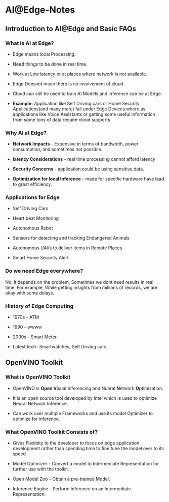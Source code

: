 # AI@Edge-Notes

## Introduction to AI@Edge and Basic FAQs

### What is AI at Edge?

* Edge means local Processing.

* Need things to be done in real time. 

* Work at Low latency or at places where network is not available.

* Edge Doesnot mean there is no involvement of cloud.

* Cloud can still be used to train AI Models and inference can be at Edge.

* **Example:** Application like Self Driving cars or Home Security Applications(and many more) fall under Edge Devices where as applications like Voice Assistants or getting some useful information from some tons of data require cloud supports

### Why AI at Edge?

* **Network Impacts** - Expensive in terms of bandwidth, power consumption, and sometimes not possible.

* **latency Considerations** - real time processing cannot afford latency

* **Security Concerns** - application could be using sensitive data.

* **Optimization for local Inference** - made for specific hardware have lead to great efficiency.

### Applications for Edge

* Self Driving Cars

* Heart beat Monitoring

* Autonomous Robot

* Sensors for detecting and tracking Endangered Animals

* Autonomous UAVs to deliver items in Remote Places

* Smart Home Security Alert.

### Do we need Edge everywhere?

No, it depends on the problem, Sometimes we dont need results in real time. For example, While getting insights from millions of records, we are okay with some delays. 

### History of Edge Computing

* 1970s - ATM

* 1990 - wwww

* 2000s - Smart Meter

* Latest tech- Smartwatches, Self Driving cars

## OpenVINO Toolkit

### What is OpenVINO Toolkit

* OpenVINO is **Open V**isual **I**nferencing and Nueral **N**etwork **O**ptimization. 

* It is an open source tool developed by Intel which is used to optimize Neural Network Inference.

* Can work over multiple Frameworks and use its model Optimizer to optimize for inference.

### What OpenVINO Toolkit Consists of?

* Gives Flexibity to the developer to focus on edge application development rather than spending time to fine tune the model over to its speed

* Model Optimizer - Convert a model to Intermediate Representation for further use with the toolkit.

* Open Model Zoo - Obtain a pre-trained Model.

* Inference Engine - Perform inference on an Intermediate Representation.

